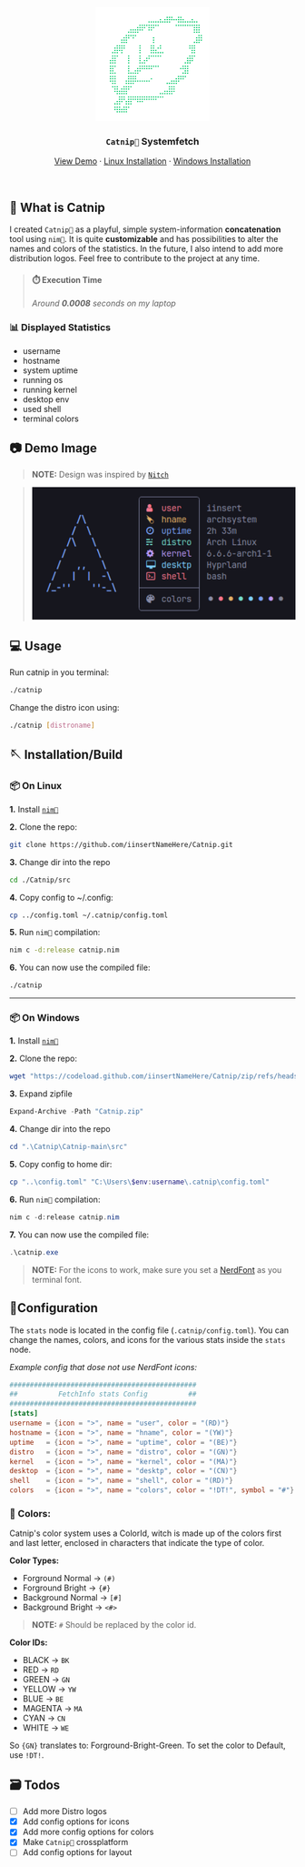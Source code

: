 <br />
<div align="center">
  <a href="https://github.com/iinsertNameHere/Catnip">
    <img src="image/logo.png" alt="Logo" width="200" height="200">
  </a>

<h3 align="center"><code>Catnip🌿</code> Systemfetch</h3>
  <p align="center">
    <a href="#-demo-image">View Demo</a>
    ·
    <a href="#-compilationinstallation-linux">Linux Installation</a>
    ·
    <a href="#-compilationinstallation-windows">Windows Installation</a>
  </p>
</div>
<br>

## 🌿 What is Catnip
I created `Catnip🌿` as a playful, simple system-information **concatenation** tool using `nim👑`. It is quite **customizable** and has possibilities to alter the names and colors of the statistics. In the future, I also intend to add more distribution logos. Feel free to contribute to the project at any time.

> #### ⏱️ Execution Time 
> *Around **0.0008** seconds on my laptop*

### 📊 Displayed Statistics
- username
- hostname
- system uptime
- running os
- running kernel
- desktop env
- used shell
- terminal colors

## 📷 Demo Image
>**NOTE:** Design was inspired by <code><a href="https://github.com/ssleert/nitch">Nitch</a></code>

> <img width=500 src="image/demo.png">

## 💻 Usage
Run catnip in you terminal:
```bash
./catnip
```

Change the distro icon using:
```bash
./catnip [distroname]
```

## 🪡 Installation/Build

### 📦 On Linux
**1.** Install <a href="https://nim-lang.org/install.html">`nim👑`</a>

**2.** Clone the repo:
```bash
git clone https://github.com/iinsertNameHere/Catnip.git
```
**3.** Change dir into the repo
```bash
cd ./Catnip/src
```

**4.** Copy config to ~/.config:
```bash
cp ../config.toml ~/.catnip/config.toml
```

**5.** Run `nim👑` compilation:
```bash
nim c -d:release catnip.nim
```

**6.** You can now use the compiled file:
```bash
./catnip
```

---

### 📦 On Windows
**1.** Install <a href="https://nim-lang.org/install.html">`nim👑`</a>

**2.** Clone the repo:
```powershell
wget "https://codeload.github.com/iinsertNameHere/Catnip/zip/refs/heads/main" -outfile "Catnip.zip" 
```

**3.** Expand zipfile
```powershell
Expand-Archive -Path "Catnip.zip"
```

**4.** Change dir into the repo
```powershell
cd ".\Catnip\Catnip-main\src"
```

**5.** Copy config to home dir:
```powershell
cp "..\config.toml" "C:\Users\$env:username\.catnip\config.toml"
```

**6.** Run `nim👑` compilation:
```powershell
nim c -d:release catnip.nim
```

**7.** You can now use the compiled file:
```powershell
.\catnip.exe
```

> **NOTE:** For the icons to work, make sure you set a [NerdFont](https://www.nerdfonts.com/) as you terminal font.

## 📒Configuration
The `stats` node is located in the config file (`.catnip/config.toml`).
You can change the names, colors, and icons for the various stats inside the `stats` node.

*Example config that dose not use NerdFont icons:* 
```toml
##############################################
##          FetchInfo stats Config          ##
##############################################
[stats]
username = {icon = ">", name = "user", color = "(RD)"}
hostname = {icon = ">", name = "hname", color = "(YW)"}
uptime   = {icon = ">", name = "uptime", color = "(BE)"}
distro   = {icon = ">", name = "distro", color = "(GN)"}
kernel   = {icon = ">", name = "kernel", color = "(MA)"}
desktop  = {icon = ">", name = "desktp", color = "(CN)"}
shell    = {icon = ">", name = "shell", color = "(RD)"}
colors   = {icon = ">", name = "colors", color = "!DT!", symbol = "#"}
```

### 🎨 Colors:
Catnip's color system uses a ColorId, witch is made up of the colors first and last letter, enclosed in characters that indicate the type of color.

**Color Types:**
- Forground Normal  -> `(#)`
- Forground Bright  -> `{#}`
- Background Normal -> `[#]`
- Background Bright -> `<#>`

>**NOTE:** `#` Should be replaced by the color id.

**Color IDs:**
- BLACK   -> `BK`
- RED     -> `RD`
- GREEN   -> `GN`
- YELLOW  -> `YW`
- BLUE    -> `BE`
- MAGENTA -> `MA`
- CYAN    -> `CN`
- WHITE   -> `WE`

So `{GN}` translates to: Forground-Bright-Green.
To set the color to Default, use `!DT!`.

## 🗃️ Todos
- [ ] Add more Distro logos
- [X] Add config options for icons
- [X] Add more config options for colors
- [X] Make `Catnip🌿` crossplatform
- [ ] Add config options for layout
